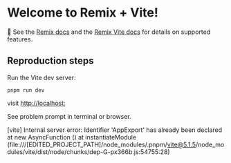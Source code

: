 # Welcome to Remix + Vite!

📖 See the [Remix docs](https://remix.run/docs) and the [Remix Vite docs](https://remix.run/docs/en/main/future/vite) for details on supported features.

## Reproduction steps

Run the Vite dev server:

```shellscript
pnpm run dev
```

visit [http://localhost:](http://localhost:5173/)

See problem prompt in terminal or browser.


[vite] Internal server error: Identifier 'AppExport' has already been declared
      at new AsyncFunction (<anonymous>)
      at instantiateModule (file:///[EDITED_PROJECT_PATH]/node_modules/.pnpm/vite@5.1.5/node_modules/vite/dist/node/chunks/dep-G-px366b.js:54755:28)
